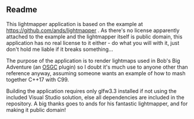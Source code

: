 Readme
------

This lightmapper application is based on the example at https://github.com/ands/lightmapper . As there's no license apparently attached to the example and the lightmapper itself is public domain, this application has no real license to it either - do what you will with it, just don't hold me liable if it breaks something...

The purpose of the application is to render lightmaps used in Bob's Big Adventure (an [OSGC](https://github.com/fallahn/osgc) plugin) so I doubt it's much use to anyone other than reference anyway, assuming someone wants an example of how to mash together C++17 with C99.

Building the application requires only glfw3.3 installed if not using the included Visual Studio solution, else all dependencies are included in the repository. A big thanks goes to ands for his fantastic lightmapper, and for making it public domain!